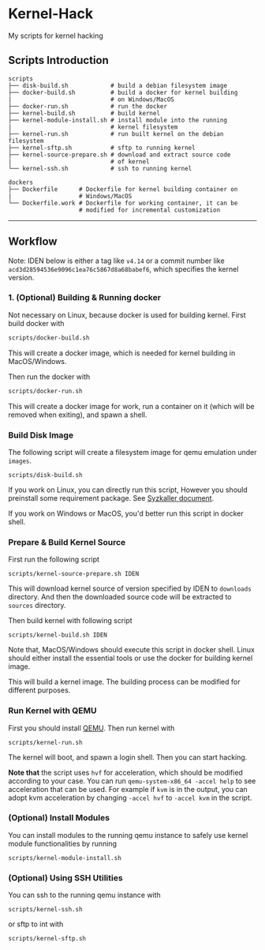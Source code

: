 # Kernel-Hack
My scripts for kernel hacking

## Scripts Introduction

```
scripts                         
├── disk-build.sh            # build a debian filesystem image
├── docker-build.sh          # build a docker for kernel building
|                            # on Windows/MacOS
├── docker-run.sh            # run the docker
├── kernel-build.sh          # build kernel
├── kernel-module-install.sh # install module into the running 
|                            # kernel filesystem
├── kernel-run.sh            # run built kernel on the debian filesystem
├── kernel-sftp.sh           # sftp to running kernel
├── kernel-source-prepare.sh # download and extract source code 
|                            # of kernel
└── kernel-ssh.sh            # ssh to running kernel

dockers
├── Dockerfile      # Dockerfile for kernel building container on 
|                   # Windows/MacOS
└── Dockerfile.work # Dockerfile for working container, it can be   
                    # modified for incremental customization
```

---

## Workflow

Note: IDEN below is either a tag like `v4.14` or a commit number like `acd3d28594536e9096c1ea76c5867d8a68babef6`, which specifies the kernel version.


### 1. (Optional) Building & Running docker
Not necessary on Linux, because docker is used for building kernel.
First build docker with
```bash
scripts/docker-build.sh
```
This will create a docker image, which is needed for kernel building in MacOS/Windows.

Then run the docker with
```bash
scripts/docker-run.sh
```
This will create a docker image for work, run a container on it (which will be removed when exiting), and spawn a shell.


### Build Disk Image
The following script will create a filesystem image for qemu emulation under `images`.
```
scripts/disk-build.sh
```
If you work on Linux, you can directly run this script, However you should preinstall some requirement package. See [Syzkaller document](https://github.com/google/syzkaller/blob/master/docs/linux/setup_ubuntu-host_qemu-vm_x86-64-kernel.md).

If you work on Windows or MacOS, you'd better run this script in docker shell.


### Prepare & Build Kernel Source
First run the following script
```
scripts/kernel-source-prepare.sh IDEN
```
This will download kernel source of version specified by IDEN to `downloads` directory. And then the downloaded source code will be extracted to `sources` directory.

Then build kernel with following script
```
scripts/kernel-build.sh IDEN
```
Note that, MacOS/Windows should execute this script in docker shell. Linux should either install the essential tools or use the docker for building kernel image.

This will build a kernel image. The building process can be modified for different purposes.


### Run Kernel with QEMU
First you should install [QEMU](https://www.qemu.org).
Then run kernel with 
```
scripts/kernel-run.sh
```
The kernel will boot, and spawn a login shell. Then you can start hacking. 

**Note that** the script uses `hvf` for acceleration, which should be modified according to your case. You can run `qemu-system-x86_64 -accel help` to see acceleration that can be used. For example if `kvm` is in the output, you can adopt kvm acceleration by changing `-accel hvf` to `-accel kvm` in the script.


### (Optional) Install Modules
You can install modules to the running qemu instance to safely use kernel module functionalities by running
```
scripts/kernel-module-install.sh
```


### (Optional) Using SSH Utilities
You can ssh to the running qemu instance with
```
scripts/kernel-ssh.sh
```
or sftp to int with
```
scripts/kernel-sftp.sh
``` 
